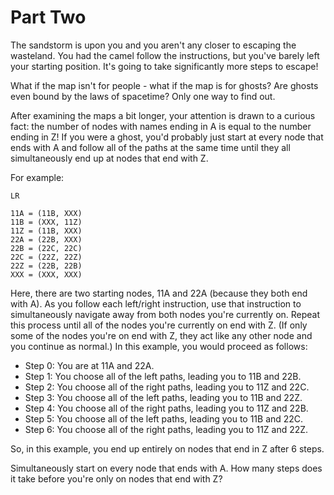 # Part Two

The sandstorm is upon you and you aren't any closer to escaping the
wasteland. You had the camel follow the instructions, but you've barely left
your starting position. It's going to take significantly more steps to escape!

What if the map isn't for people - what if the map is for ghosts? Are ghosts
even bound by the laws of spacetime? Only one way to find out.

After examining the maps a bit longer, your attention is drawn to a curious
fact: the number of nodes with names ending in A is equal to the number ending
in Z! If you were a ghost, you'd probably just start at every node that ends
with A and follow all of the paths at the same time until they all
simultaneously end up at nodes that end with Z.

For example:

```
LR

11A = (11B, XXX)
11B = (XXX, 11Z)
11Z = (11B, XXX)
22A = (22B, XXX)
22B = (22C, 22C)
22C = (22Z, 22Z)
22Z = (22B, 22B)
XXX = (XXX, XXX)
```

Here, there are two starting nodes, 11A and 22A (because they both end with
A). As you follow each left/right instruction, use that instruction to
simultaneously navigate away from both nodes you're currently on. Repeat this
process until all of the nodes you're currently on end with Z. (If only some of
the nodes you're on end with Z, they act like any other node and you continue
as normal.) In this example, you would proceed as follows:

-  Step 0: You are at 11A and 22A.
-  Step 1: You choose all of the left paths, leading you to 11B and 22B.
-  Step 2: You choose all of the right paths, leading you to 11Z and 22C.
-  Step 3: You choose all of the left paths, leading you to 11B and 22Z.
-  Step 4: You choose all of the right paths, leading you to 11Z and 22B.
-  Step 5: You choose all of the left paths, leading you to 11B and 22C.
-  Step 6: You choose all of the right paths, leading you to 11Z and 22Z.

So, in this example, you end up entirely on nodes that end in Z after 6 steps.

Simultaneously start on every node that ends with A. How many steps does it
take before you're only on nodes that end with Z?
